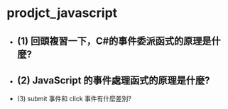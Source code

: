 # prodjct_javascript

- (1) 回頭複習一下，C#的事件委派函式的原理是什麼?
  -   
- (2) JavaScript 的事件處理函式的原理是什麼?
  - 
- (3) submit 事件和 click 事件有什麼差別?
